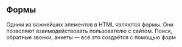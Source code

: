 ## Формы

Одним из важнейших элементов в HTML являются формы. Они позволяют взаимодействовать пользователю с сайтом. Поиск, обратные звонки, анкеты — всё это создаётся с помощью форм
